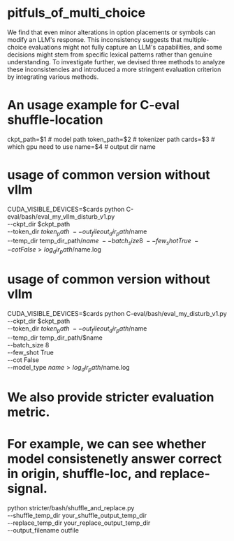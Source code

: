 # pitfuls_of_multi_choice

We find that even minor alterations in option placements or symbols can modify an LLM's response. This inconsistency suggests that multiple-choice evaluations might not fully capture an LLM's capabilities, and some decisions might stem from specific lexical patterns rather than genuine understanding. To investigate further, we devised three methods to analyze these inconsistencies and introduced a more stringent evaluation criterion by integrating various methods.

# An usage example for C-eval shuffle-location

ckpt_path=$1                 # model path
token_path=$2                # tokenizer path
cards=$3                     # which gpu need to use
name=$4                      # output dir name

# usage of common version without vllm
CUDA_VISIBLE_DEVICES=$cards python C-eval/bash/eval_my_vllm_disturb_v1.py \
--ckpt_dir $ckpt_path \
--token_dir $token_path \
--out_file out_dir_path/$name \
--temp_dir temp_dir_path/$name \
--batch_size 8 \
--few_shot True \
--cot False > log_dir_path/$name.log

# usage of common version without vllm
CUDA_VISIBLE_DEVICES=$cards python C-eval/bash/eval_my_disturb_v1.py \
--ckpt_dir $ckpt_path \
--token_dir $token_path \
--out_file out_dir_path/$name \
--temp_dir temp_dir_path/$name \
--batch_size 8 \
--few_shot True \
--cot False \
--model_type $name > log_dir_path/$name.log

# We also provide stricter evaluation metric. 
# For example, we can see whether model consistenetly answer correct in origin, shuffle-loc, and replace-signal.

python stricter/bash/shuffle_and_replace.py \
--shuffle_temp_dir your_shuffle_output_temp_dir \
--replace_temp_dir your_replace_output_temp_dir \
--output_filename outfile

